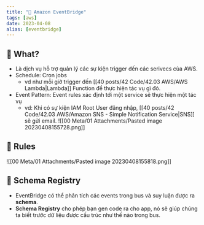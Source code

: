 ```yaml
---
title: "🌱 Amazon EventBridge"
tags: [aws]
date: 2023-04-08
alias: [eventbridge]
---
```


## 🌿 What?
- Là dịch vụ hỗ trợ quản lý các sự kiện trigger đến các serivecs của AWS.
- Schedule: Cron jobs
	- vd như mỗi giờ trigger đến [[40 posts/42 Code/42.03 AWS/AWS Lambda|Lambda]] Function để thực hiện tác vụ gì đó.
- Event Pattern: Event rules xác định tới một service sẽ thực hiện một tác vụ
	- vd: Khi có sự kiện IAM Root User đăng nhập, [[40 posts/42 Code/42.03 AWS/Amazon SNS - Simple Notification Service|SNS]] sẽ gửi email. 
![[00 Meta/01 Attachments/Pasted image 20230408155728.png]]

## 🌿 Rules
![[00 Meta/01 Attachments/Pasted image 20230408155818.png]]

## 🌿 Schema Registry
- EventBridge có thể phân tích các events trong bus và suy luận được ra **schema**.
- **Schema Registry** cho phép bạn gen code ra cho app, nó sẽ giúp chúng ta biết trước dữ liệu được cấu trúc như thế nào trong bus.
